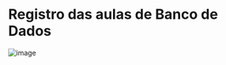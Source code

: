 # Registro das aulas de Banco de Dados
![image](https://github.com/user-attachments/assets/959dff4b-032e-48df-be36-28445a0ed355)
